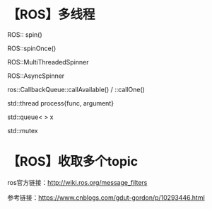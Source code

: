 # 【ROS】多线程

ROS:: spin()

ROS::spinOnce()

ROS::MultiThreadedSpinner

ROS::AsyncSpinner

ros::CallbackQueue::callAvailable() / ::callOne()



std::thread process{func, argument}

std::queue< > x

std::mutex 

# 【ROS】收取多个topic

ros官方链接：http://wiki.ros.org/message_filters

参考链接：https://www.cnblogs.com/gdut-gordon/p/10293446.html



